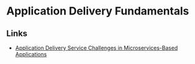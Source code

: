 # Application Delivery Fundamentals

## Links
- [Application Delivery Service Challenges in Microservices-Based Applications](https://www.a10networks.com/blog/application-delivery-service-challenges-microservices-based-applications/)
